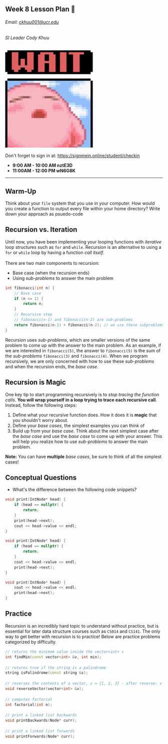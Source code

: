 ## Week 8 Lesson Plan :thinking:
###### Email: ckhuu001@ucr.edu
###### SI Leader Cody Khuu

![alt text](https://github.com/codyiskhuu/CS-12-SI-Winter-2020/blob/master/images/wait.jpg "Logo Title Text 1")

Don't forget to sign in at: https://signmein.online/student/checkin
* **9:00 AM - 10:00 AM nztE3D**
* **11:00AM - 12:00 PM wN6G8K**

---

## Warm-Up

Think about your `file` system that you use in your computer. How would you create a function to output every file within your home directory? Write down your approach as psuedo-code

## Recursion vs. Iteration

Until now, you have been implementing your looping functions with *iterative* loop structures such as `for` and `while`. 
Recursion is an alternative to using a `for` or `while` loop by having a function *call itself*. 
<br><br>
There are two main components to recursion:
* Base case (when the recursion ends)
* Using *sub-problems* to answer the main problem
```cpp
int fibonacci(int n) {
    // Base case
    if (n <= 1) {
        return n;
    }
    // Recursive step
    // fibonacci(n-1) and fibonacci(n-2) are sub-problems
    return fibonacci(n-1) + fibonacci(n-2); // we use these subproblems to answer the main problem
}
```
Recursion uses *sub-problems*, which are smaller versions of the same problem to come up with the answer to the main problem. As an example, if we are interested in `fibonacci(5)`, the answer to `fibonacci(5)` is the sum of the *sub-problems* `fibonacci(3)` and `fibonacci(4)`. When we program recursively, we are only concerned with how to use these *sub-problems* and when the recursion ends, the *base case*.

## Recursion is Magic

One key tip to start programming recursively is to *stop tracing the function calls*. **You will wrap yourself in a loop trying to trace each recursive call**. Instead, follow the following steps:

1. Define what your recursive function does. How it does it is **magic** that you shouldn't worry about.
2. Define your *base cases*, the simplest examples you can think of
3. Build up from your *base case*. Think about the next simplest case after the *base case* and use the *base case* to come up with your answer. This will help you realize how to use *sub-problems* to answer the main problem.

**Note:** You can have **multiple** *base cases*, be sure to think of all the simplest cases!

## Conceptual Questions
* What's the difference between the following code snippets?
```cpp
void print(IntNode* head) {
    if (head == nullptr) {
        return;
    }
    print(head->next);
    cout << head->value << endl;
}
```
```cpp
void print(IntNode* head) {
    if (head == nullptr) {
        return;
    }
    cout << head->value << endl;
    print(head->next);
}
```
```cpp
void print(IntNode* head) {
    cout << head->value << endl;
    print(head->next);
}
```
## Practice

Recursion is an incredibly hard topic to understand without practice, but is essential for later data structure courses such as `CS014` and `CS141`. The only way to get better with recursion is to practice! Below are practice problems categorized by difficulty.

```cpp
// returns the minimum value inside the vector<int> v
int findMin(const vector<int> &v, int min);

// returns true if the string is a palindrome
string isPalindrome(const string &s);

// reverses the contents of a vector, v = {1, 2, 3} - after reverse: v = {3, 2, 1}
void reverseVector(vector<int> &v);

// computes factorial
int factorial(int n);

// print a linked list backwards
void printBackwards(Node* curr);

// print a linked list forwards
void printForwards(Node* curr);
```

